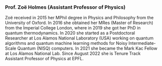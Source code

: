 

### Prof. Zoë Holmes (Assistant Professor of Physics)
Zoë received in 2015 her MPhil degree in Physics and Philosophy from the University of Oxford. In 2016 she obtained her MRes (Master of Research) from the Imperial College London, where in 2019 she got her PhD in quantum thermodynamics. In 2020 she started as a Postdoctoral Researcher at Los Alamos National Laboratory (USA) working on quantum algorithms and quantum machine learning methods for Noisy Intermediate-Scale Quantum (NISQ) computers. In 2021 she became the Mark Kac Fellow at Los Alamos National Lab. Since August 2022 she is Tenure Track Assistant Professor of Physics at EPFL.


